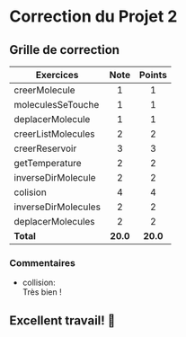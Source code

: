 # Correction du Projet 2

## Grille de correction

| **Exercices**          | **Note** | **Points** |
| ---------------------- | :------: | :--------: |
| creerMolecule          |    1     |     1      |
| moleculesSeTouche      |    1     |     1      |
| deplacerMolecule       |    1     |     1      |
| creerListMolecules     |    2     |     2      |
| creerReservoir         |    3     |     3      |
| getTemperature         |    2     |     2      |
| inverseDirMolecule     |    2     |     2      |
| colision               |    4     |     4      |
| inverseDirMolecules    |    2     |     2      |
| deplacerMolecules      |    2     |     2      |
| **Total**              | **20.0** |  **20.0**  |


### Commentaires

- collision:\
  Très bien !

## Excellent travail! 👏
